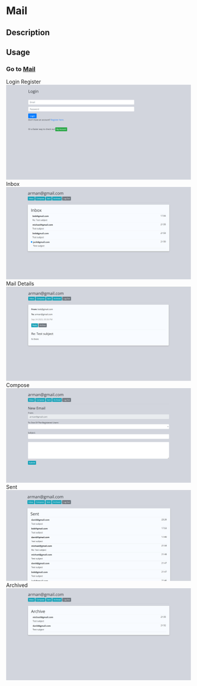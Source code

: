 # Mail

## Description


## Usage


### Go to [Mail](https://email-ia40.onrender.com/)

Login Register
![Login Register](./assets/login-register.png)
Inbox
![Compose](./assets/inbox.png)
Mail Details
![Inbox](./assets/mail-details.png)
Compose
![Mail Details](./assets/compose.png)
Sent
![Sent](./assets/sent.png)
Archived
![Archived](./assets/archive.png)
